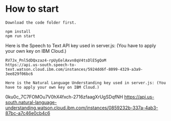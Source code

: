 # How to start

```
Download the code folder first.
```

```Run these commands to start
npm install
npm run start
```

Here is the Speech to Text API key used in server.js: (You have to apply your own key on IBM Cloud.)

```
RV7Jx_Pnl5dDQxzaz4-rpUyEelAxvn8qV4tsDlE5gQoM
https://api.us-south.speech-to-text.watson.cloud.ibm.com/instances/5924dd6f-8099-4329-a3a9-3ee829f06bc6
```

```
Here is the Natural Language Understanding key used in server.js: (You have to apply your own key on IBM Cloud.)

```
0ku0c_7C7FOMOu7V0hX4fxch-2716zfaagXrUgSDqfNH
https://api.us-south.natural-language-understanding.watson.cloud.ibm.com/instances/0859232b-337a-4ab3-87bc-a7c46e0cb4c6